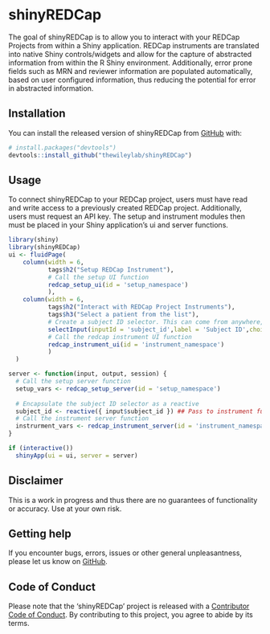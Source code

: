 
<!-- README.md is generated from README.Rmd. Please edit that file -->

# shinyREDCap

<!-- badges: start -->

<!-- badges: end -->

The goal of shinyREDCap is to allow you to interact with your REDCap
Projects from within a Shiny application. REDCap instruments are
translated into native Shiny controls/widgets and allow for the capture
of abstracted information from within the R Shiny environment.
Additionally, error prone fields such as MRN and reviewer information
are populated automatically, based on user configured information, thus
reducing the potential for error in abstracted information.

## Installation

You can install the released version of shinyREDCap from
[GitHub](https://github.com/) with:

``` r
# install.packages("devtools")
devtools::install_github("thewileylab/shinyREDCap")
```

## Usage

To connect shinyREDCap to your REDCap project, users must have read and
write access to a previously created REDCap project. Additionally, users
must request an API key. The setup and instrument modules then must be
placed in your Shiny application’s ui and server functions.

``` r
library(shiny)
library(shinyREDCap)
ui <- fluidPage(
    column(width = 6,
           tags$h2("Setup REDCap Instrument"),
           # Call the setup UI function
           redcap_setup_ui(id = 'setup_namespace')
           ),
    column(width = 6,
           tags$h2("Interact with REDCap Project Instruments"),
           tags$h3("Select a patient from the list"),
           # Create a subject ID selector. This can come from anywhere, 
           selectInput(inputId = 'subject_id',label = 'Subject ID',choices = c('922873','922874', '922875','922876','922877','922878')),
           # Call the redcap instrument UI function
           redcap_instrument_ui(id = 'instrument_namespace')
           )
  )

server <- function(input, output, session) {
  # Call the setup server function
  setup_vars <- redcap_setup_server(id = 'setup_namespace')
  
  # Encapsulate the subject ID selector as a reactive
  subject_id <- reactive({ input$subject_id }) ## Pass to instrument function
  # Call the instrument server function
  instrurment_vars <- redcap_instrument_server(id = 'instrument_namespace', setup_vars, subject_id )
}

if (interactive())
  shinyApp(ui = ui, server = server)
```

## Disclaimer

This is a work in progress and thus there are no guarantees of
functionality or accuracy. Use at your own risk.

## Getting help

If you encounter bugs, errors, issues or other general unpleasantness,
please let us know on
[GitHub](https://github.com/thewileylab/shinyREDCap/issues).

## Code of Conduct

Please note that the ‘shinyREDCap’ project is released with a
[Contributor Code of
Conduct](https://contributor-covenant.org/version/2/0/CODE_OF_CONDUCT.html).
By contributing to this project, you agree to abide by its terms.
